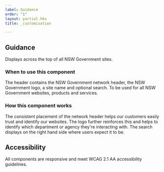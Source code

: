 ```yaml
---
label: Guidance
order: "1"
layout: partial.hbs
title: _customisation

---
```

## Guidance

Displays across the top of all NSW Government sites.

### When to use this component

The header contains the NSW Government network header, the NSW Government logo, a site name and optional search. To be used for all NSW Government websites, products and services.

### How this component works

The consistent placement of the network header helps our customers easily trust and identify our websites. The logo further reinforces this and helps to identify which department or agency they're interacting with. The search displays on the right hand side where users expect it to be.

## Accessibility

All components are responsive and meet WCAG 2.1 AA accessibility guidelines.